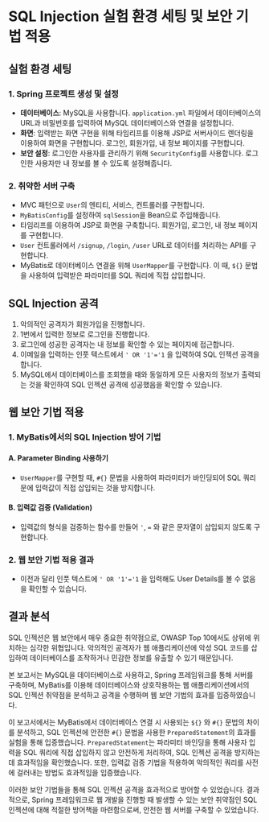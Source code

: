 # SQL Injection 실험 환경 세팅 및 보안 기법 적용

## 실험 환경 세팅

### 1. Spring 프로젝트 생성 및 설정

- **데이터베이스**: MySQL을 사용합니다. `application.yml` 파일에서 데이터베이스의 URL과 비밀번호를 입력하여 MySQL 데이터베이스와 연결을 설정합니다.
- **화면**: 입력받는 화면 구현을 위해 타임리프를 이용해 JSP로 서버사이드 렌더링을 이용하여 화면을 구현합니다. 로그인, 회원가입, 내 정보 페이지를 구현합니다.
- **보안 설정**: 로그인한 사용자를 관리하기 위해 `SecurityConfig`를 사용합니다. 로그인한 사용자만 내 정보를 볼 수 있도록 설정해줍니다.

### 2. 취약한 서버 구축

- MVC 패턴으로 `User`의 엔티티, 서비스, 컨트롤러를 구현합니다.
- `MyBatisConfig`를 설정하여 `sqlSession`을 Bean으로 주입해줍니다.
- 타임리프를 이용하여 JSP로 화면을 구축합니다. 회원가입, 로그인, 내 정보 페이지를 구현합니다.
- `User` 컨트롤러에서 `/signup`, `/login`, `/user` URL로 데이터를 처리하는 API를 구현합니다.
- MyBatis로 데이터베이스 연결을 위해 `UserMapper`를 구현합니다. 이 때, `${}` 문법을 사용하여 입력받은 파라미터를 SQL 쿼리에 직접 삽입합니다.

## SQL Injection 공격

1. 악의적인 공격자가 회원가입을 진행합니다.
2. 1번에서 입력한 정보로 로그인을 진행합니다.
3. 로그인에 성공한 공격자는 내 정보를 확인할 수 있는 페이지에 접근합니다.
4. 이메일을 입력하는 인풋 텍스트에서 `' OR '1'='1` 을 입력하여 SQL 인젝션 공격을 합니다.
5. MySQL에서 데이터베이스를 조회했을 때와 동일하게 모든 사용자의 정보가 출력되는 것을 확인하여 SQL 인젝션 공격에 성공했음을 확인할 수 있습니다.

## 웹 보안 기법 적용

### 1. MyBatis에서의 SQL Injection 방어 기법

#### A. Parameter Binding 사용하기

- `UserMapper`를 구현할 때, `#{}` 문법을 사용하여 파라미터가 바인딩되어 SQL 쿼리문에 입력값이 직접 삽입되는 것을 방지합니다.

#### B. 입력값 검증 (Validation)

- 입력값의 형식을 검증하는 함수를 만들어 `'`, `=` 와 같은 문자열이 삽입되지 않도록 구현합니다.

### 2. 웹 보안 기법 적용 결과

- 이전과 달리 인풋 텍스트에 `' OR '1'='1` 을 입력해도 User Details를 볼 수 없음을 확인할 수 있습니다.

## 결과 분석

SQL 인젝션은 웹 보안에서 매우 중요한 취약점으로, OWASP Top 10에서도 상위에 위치하는 심각한 위협입니다. 악의적인 공격자가 웹 애플리케이션에 악성 SQL 코드를 삽입하여 데이터베이스를 조작하거나 민감한 정보를 유출할 수 있기 때문입니다.

본 보고서는 MySQL을 데이터베이스로 사용하고, Spring 프레임워크를 통해 서버를 구축하며, MyBatis를 이용해 데이터베이스와 상호작용하는 웹 애플리케이션에서의 SQL 인젝션 취약점을 분석하고 공격을 수행하며 웹 보안 기법의 효과를 입증하였습니다.

이 보고서에서는 MyBatis에서 데이터베이스 연결 시 사용되는 `${}` 와 `#{}` 문법의 차이를 분석하고, SQL 인젝션에 안전한 `#{}` 문법을 사용한 `PreparedStatement`의 효과를 실험을 통해 입증했습니다. `PreparedStatement`는 파라미터 바인딩을 통해 사용자 입력을 SQL 쿼리에 직접 삽입하지 않고 안전하게 처리하여, SQL 인젝션 공격을 방지하는 데 효과적임을 확인했습니다. 또한, 입력값 검증 기법을 적용하여 악의적인 쿼리를 사전에 걸러내는 방법도 효과적임을 입증했습니다.

이러한 보안 기법들을 통해 SQL 인젝션 공격을 효과적으로 방어할 수 있었습니다. 결과적으로, Spring 프레임워크로 웹 개발을 진행할 때 발생할 수 있는 보안 취약점인 SQL 인젝션에 대해 적절한 방어책을 마련함으로써, 안전한 웹 서버를 구축할 수 있었습니다.
